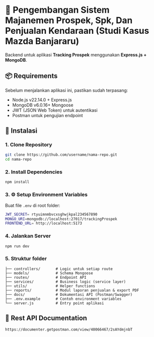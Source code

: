 # 📌 Pengembangan Sistem Majanemen Prospek, Spk, Dan Penjualan Kendaraan (Studi Kasus Mazda Banjararu)

Backend untuk aplikasi **Tracking Prospek** menggunakan **Express.js + MongoDB**.  




## 📦 Requirements
Sebelum menjalankan aplikasi ini, pastikan sudah terpasang:
- Node.js v22.14.0 + Express.js
- MongoDB v6.0.16+ Mongoose
- JWT (JSON Web Token) untuk autentikasi
- Postman untuk pengujian endpoint


## 🚀 Instalasi

### 1. Clone Repository
```bash
git clone https://github.com/username/nama-repo.git
cd nama-repo
```

### 2. Install Dependencies
```bash
npm install
```

### 3. ⚙️ Setup Environment Variables
Buat file `.env` di root folder:

```bash
JWT_SECRET= rtyuimnmbvcxsghwjkpal234567890
MONGO_URI=mongodb://localhost:27017/trackingProspek
FRONTEND_URL= http://localhost:5173
```

### 4. Jalankan Server
```bash
npm run dev
```

### 5. Struktur folder
```
├── controllers/       # Logic untuk setiap route
├── models/            # Schema Mongoose
├── routes/            # Endpoint API
├── services/          # Business logic (service layer)
├── utils/             # Helper functions
├── reports/           # Modul laporan penjualan & export PDF
├── docs/              # Dokumentasi API (Postman/Swagger)
├── .env.example       # Contoh environment variables
└── server.js          # Entry point aplikasi
```

## 📖 Rest API Documentation
`https://documenter.getpostman.com/view/40066467/2sAYdmjnbT`